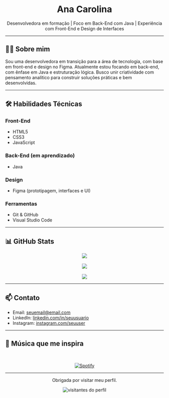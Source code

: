 <h1 align="center">Ana Carolina</h1>

<p align="center">
  Desenvolvedora em formação | Foco em Back-End com Java | Experiência com Front-End e Design de Interfaces
</p>

---

## 👩‍💻 Sobre mim

Sou uma desenvolvedora em transição para a área de tecnologia, com base em front-end e design no Figma. Atualmente estou focando em back-end, com ênfase em Java e estruturação lógica. Busco unir criatividade com pensamento analítico para construir soluções práticas e bem desenvolvidas.

---

## 🛠️ Habilidades Técnicas

### Front-End
- HTML5  
- CSS3  
- JavaScript  

### Back-End (em aprendizado)
- Java  

### Design
- Figma (prototipagem, interfaces e UI)  

### Ferramentas
- Git & GitHub  
- Visual Studio Code  

---

## 📊 GitHub Stats

<p align="center">
  <img src="https://github-readme-stats.vercel.app/api?username=SEUUSUARIO&show_icons=true&theme=default&count_private=true" />
  <br><br>
  <img src="https://github-readme-stats.vercel.app/api/top-langs/?username=SEUUSUARIO&layout=compact&theme=default" />
  <br><br>
  <img src="https://streak-stats.demolab.com?user=SEUUSUARIO&theme=default" />
</p>

---

## 📫 Contato

- Email: seuemail@email.com  
- LinkedIn: [linkedin.com/in/seuusuario](https://linkedin.com/in/seuusuario)  
- Instagram: [instagram.com/seuuser](https://instagram.com/seuuser)  

---

## 🎵 Música que me inspira

&nbsp;<div align="center">
  [![Spotify](https://novatorem.vercel.app/api/spotify?background_color=0d1117&border_color=ffffff)](https://open.spotify.com/intl-pt/track/7MEpmTSCARpgFdj2Q9Q2d6?si=3a7c3b138f1343f0)
</div>


---

<p align="center">
  Obrigada por visitar meu perfil.
</p>

<p align="center">
  <img src="https://visitor-badge.laobi.icu/badge?page_id=SEUUSUARIO" alt="visitantes do perfil"/>
</p>
